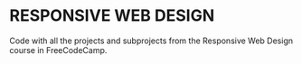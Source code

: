 # RESPONSIVE WEB DESIGN

Code with all the projects and subprojects from the Responsive Web Design course in FreeCodeCamp.
